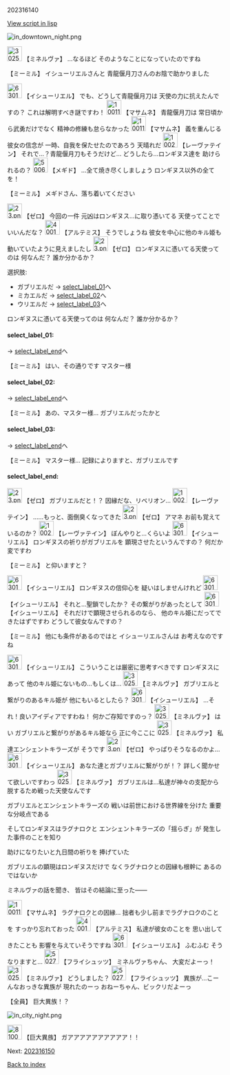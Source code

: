 202316140

[View script in lisp](../scripts/202316140.txt)

![in_downtown_night.png](../images/backgrounds/in_downtown_night.png)

<img src="../images/units/302511.png" alt="302511.png" height="34"/>
【ミネルヴァ】
…なるほど
そのようなことになっていたのですね

【ミーミル】
イシューリエルさんと
青龍偃月刀さんのお陰で助かりました

<img src="../images/units/6301411.png" alt="6301411.png" height="34"/>
【イシューリエル】
でも、どうして青龍偃月刀は
天使の力に抗えたんですの？
これは解明すべき謎ですわ！

<img src="../images/units/100111.png" alt="100111.png" height="34"/>
【マサムネ】
青龍偃月刀は
常日頃から武勇だけでなく
精神の修練も怠らなかった

<img src="../images/units/100111.png" alt="100111.png" height="34"/>
【マサムネ】
義を重んじる彼女の信念が
一時、自我を保たせたのであろう
天晴れだ

<img src="../images/units/100221.png" alt="100221.png" height="34"/>
【レーヴァテイン】
それで…？青龍偃月刀もそうだけど…
どうしたら…ロンギヌス達を
助けられるの？

<img src="../images/units/500611.png" alt="500611.png" height="34"/>
【メギド】
…全て焼き尽くしましょう
ロンギヌス以外の全てを！

【ミーミル】
メギドさん、落ち着いてください

<img src="../images/units/23.png" alt="23.png" height="34"/>
【ゼロ】
今回の一件
元凶はロンギヌス…に取り憑いてる
天使ってことでいいんだな？

<img src="../images/units/400131.png" alt="400131.png" height="34"/>
【アルテミス】
そうでしょうね
彼女を中心に他のキル姫も
動いていたように見えましたし

<img src="../images/units/23.png" alt="23.png" height="34"/>
【ゼロ】
ロンギヌスに憑いてる天使ってのは
何なんだ？
誰か分かるか？

選択肢:
- ガブリエルだ → [select_label_01](#select_label_01)へ
- ミカエルだ → [select_label_02](#select_label_02)へ
- ウリエルだ → [select_label_03](#select_label_03)へ

ロンギヌスに憑いてる天使ってのは
何なんだ？
誰か分かるか？

#### select_label_01:
 → [select_label_end](#select_label_end)へ

【ミーミル】
はい、その通りです
マスター様

#### select_label_02:
 → [select_label_end](#select_label_end)へ

【ミーミル】
あの、マスター様…
ガブリエルだったかと

#### select_label_03:
 → [select_label_end](#select_label_end)へ

【ミーミル】
マスター様…
記録によりますと、ガブリエルです

#### select_label_end:

<img src="../images/units/23.png" alt="23.png" height="34"/>
【ゼロ】
ガブリエルだと！？
因縁だな、リベリオン…

<img src="../images/units/100221.png" alt="100221.png" height="34"/>
【レーヴァテイン】
……もっと、面倒臭くなってきた

<img src="../images/units/23.png" alt="23.png" height="34"/>
【ゼロ】
アマネ
お前も覚えているのか？

<img src="../images/units/100221.png" alt="100221.png" height="34"/>
【レーヴァテイン】
ぼんやりと…くらいよ

<img src="../images/units/6301411.png" alt="6301411.png" height="34"/>
【イシューリエル】
ロンギヌスの祈りがガブリエルを
顕現させたというんですの？
何だか変ですわ

【ミーミル】
と仰いますと？

<img src="../images/units/6301411.png" alt="6301411.png" height="34"/>
【イシューリエル】
ロンギヌスの信仰心を
疑いはしませんけれど

<img src="../images/units/6301411.png" alt="6301411.png" height="34"/>
【イシューリエル】
それと…聖鎖でしたか？
その繋がりがあったとして

<img src="../images/units/6301411.png" alt="6301411.png" height="34"/>
【イシューリエル】
それだけで顕現させられるのなら、
他のキル姫にだってできたはずですわ
どうして彼女なんですの？

【ミーミル】
他にも条件があるのではと
イシューリエルさんは
お考えなのですね

<img src="../images/units/6301411.png" alt="6301411.png" height="34"/>
【イシューリエル】
こういうことは厳密に思考すべきです
ロンギヌスにあって
他のキル姫にないもの…もしくは…

<img src="../images/units/302511.png" alt="302511.png" height="34"/>
【ミネルヴァ】
ガブリエルと繋がりのあるキル姫が
他にもいるとしたら？

<img src="../images/units/6301411.png" alt="6301411.png" height="34"/>
【イシューリエル】
…それ！良いアイディアですわね！
何かご存知ですのっ？

<img src="../images/units/302511.png" alt="302511.png" height="34"/>
【ミネルヴァ】
はい
ガブリエルと繋がりがあるキル姫なら
正に今ここに

<img src="../images/units/302511.png" alt="302511.png" height="34"/>
【ミネルヴァ】
私達エンシェントキラーズが
そうです

<img src="../images/units/23.png" alt="23.png" height="34"/>
【ゼロ】
やっぱりそうなるのかよ…

<img src="../images/units/6301411.png" alt="6301411.png" height="34"/>
【イシューリエル】
あなた達とガブリエルに繋がりが！？
詳しく聞かせて欲しいですわっ

<img src="../images/units/302511.png" alt="302511.png" height="34"/>
【ミネルヴァ】
ガブリエルは…私達が神々の支配から
脱するため戦った天使なんです

ガブリエルとエンシェントキラーズの
戦いは前世における世界線を分けた
重要な分岐点である

そしてロンギヌスはラグナロクと
エンシェントキラーズの「揺らぎ」が
発生した事件のことを知り

助けになりたいと九日間の祈りを
捧げていた

ガブリエルの顕現はロンギヌスだけで
なくラグナロクとの因縁も根幹に
あるのではないか

ミネルヴァの話を聞き、
皆はその結論に至った――

<img src="../images/units/100111.png" alt="100111.png" height="34"/>
【マサムネ】
ラグナロクとの因縁…
拙者も少し前までラグナロクのことを
すっかり忘れておった

<img src="../images/units/400131.png" alt="400131.png" height="34"/>
【アルテミス】
私達が彼女のことを
思い出してきたことも
影響を与えていそうですね

<img src="../images/units/6301411.png" alt="6301411.png" height="34"/>
【イシューリエル】
ふむふむ
そうなりますと…

<img src="../images/units/502711.png" alt="502711.png" height="34"/>
【フライシュッツ】
ミネルヴァちゃん、
大変だよーっ！

<img src="../images/units/302511.png" alt="302511.png" height="34"/>
【ミネルヴァ】
どうしました？

<img src="../images/units/502711.png" alt="502711.png" height="34"/>
【フライシュッツ】
異族が…こーんなおっきな異族が
現れたのーっ
おねーちゃん、ビックリだよーっ

【全員】
巨大異族！？

![in_city_night.png](../images/backgrounds/in_city_night.png)

<img src="../images/units/810004.png" alt="810004.png" height="34"/>
【巨大異族】
ガアアアアアアアアアア！！


Next: [202316150](202316150.md)

[Back to index](index.md)
